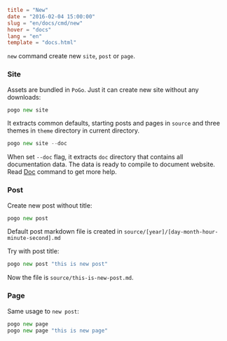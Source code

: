 ```toml
title = "New"
date = "2016-02-04 15:00:00"
slug = "en/docs/cmd/new"
hover = "docs"
lang = "en"
template = "docs.html"
```

`new` command create new `site`, `post` or `page`.

### Site

Assets are bundled in `PoGo`. Just it can create new site without any downloads:

```go
pogo new site
```

It extracts common defaults, starting posts and pages in `source` and three themes in `theme` directory in current directory. 

```go
pogo new site --doc
```

When set `--doc` flag, it extracts `doc` directory that contains all documentation data. The data is ready to compile to document website. Read [Doc](/en/docs/cmd/doc) command to get more help.

### Post

Create new post without title:

```go
pogo new post
```

Default post markdown file is created in `source/[year]/[day-month-hour-minute-second].md`

Try with post title:

```go
pogo new post "this is new post"
```

Now the file is `source/this-is-new-post.md`.

### Page

Same usage to `new post`:

```go
pogo new page
pogo new page "this is new page"
```